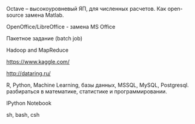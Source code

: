 

Octave – высокоуровневый ЯП, для численных расчетов. Как open-source замена Matlab.

OpenOffice/LibreOffice - замена MS Office

Пакетное задание (batch job)

Hadoop and MapReduce

https://www.kaggle.com/

http://dataring.ru/

R, Python, Machine Learning, базы данных, MSSQL, MySQL, Postgresql. 
разбираться в математике, статистике и программировании.

IPython Notebook

sh, bash, csh
